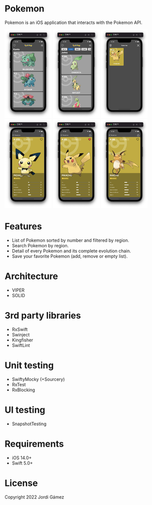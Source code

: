 # Pokemon
Pokemon is an iOS application that interacts with the Pokemon API.

<p align="left">
  <img width="30%" alt="Pokemon" title="Pokemon" src="Screenshots/list.png"/>
  <img width="30%" alt="Pokemon" title="Pokemon" src="Screenshots/search-region.png"/>
  <img width="30%" alt="Pokemon" title="Pokemon" src="Screenshots/favorite.png"/>
  <img width="30%" alt="Pokemon" title="Pokemon" src="Screenshots/pichu.png"/>
  <img width="30%" alt="Pokemon" title="Pokemon" src="Screenshots/pikachu-favorite.png"/>
  <img width="30%" alt="Pokemon" title="Pokemon" src="Screenshots/raichu.png"/>
</p>

# Features
- List of Pokemon sorted by number and filtered by region.
- Search Pokemon by region.
- Detail of every Pokemon and its complete evolution chain.
- Save your favorite Pokemon (add, remove or empty list).

# Architecture
- VIPER
- SOLID

# 3rd party libraries
- RxSwift
- Swinject
- Kingfisher
- SwiftLint

# Unit testing
- SwiftyMocky (+Sourcery)
- RxTest
- RxBlocking

# UI testing
- SnapshotTesting

# Requirements
- iOS 14.0+
- Swift 5.0+

# License
Copyright 2022 Jordi Gámez
